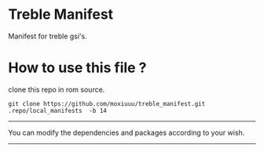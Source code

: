 # Treble Manifest
Manifest for treble gsi's.

#  How to use this file ?

clone this repo in rom source.  
    
    git clone https://github.com/moxiuuu/treble_manifest.git .repo/local_manifests  -b 14
  

------------------------------------------------------

You can modify the dependencies and packages according to your wish.

------------------------------------------------------

